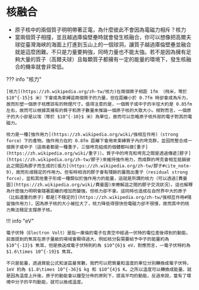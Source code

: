 # 核融合

- 原子核中的兩個質子明明帶著正電，為什麼彼此不會因為電磁力相斥？核力
- 當兩個質子相撞，並且越過庫倫壁壘時就會發生核融合，你可以想像把高爾夫球從臺灣海峽的海面上打進到玉山上的一個球洞，讓質子越過庫倫壁壘並融合就是這麼困難。不只是力量要夠強，同時力量也不能太強。若不是因為擁有足夠大量的質子（高爾夫球）且每顆質子都擁有一定的能量的環境下，發生核融合的機率就會非常低。

??? info "核力"

    [核力](https://zh.wikipedia.org/zh-tw/核力)在兩個質子相距 1fm （飛米，等於 $10^{-15}$ 米）下會成為束縛這兩個質子的力量，但在距離小於 0.7fm 時卻會成為斥力，故而形塑一個原子核應該有的物理尺寸。值得注意的是，一個質子或中子的半徑大約是 0.85fm 左右，故而可以根據其擁有的質子和原子數量來推論一個原子核的大致大小。相對而言，一個原子的大小卻是以埃（等於 $10^{-10}$ 米）為單位，故而可以忽略原子核外部的電子對其的電磁力。

    核力是一種[強作用力](https://zh.wikipedia.org/wiki/强相互作用)（strong force）下的產物。強作用力在約 0.8fm 距離下會用來束縛質子內的垮克群，並因而整合成一個質子或中子（這兩者都是一種重子，三個垮克組成的個體都叫做[重子](https://zh.wikipedia.org/wiki/重子)）。質子中的垮克和垮克之間是透過傳遞[膠子](https://zh.wikipedia.org/zh-tw/膠子)來維持強作用力，而成群的垮克會相互抵銷彼此之間因為膠子而生成的[張力](https://zh.wikipedia.org/zh-tw/膠子#cite_note-9)，故而形成穩定的作用力。但有時相消的膠子會有殘餘的量跑出重子（residual strong force），並和其他重子形成一種類似於強作用力的能量，這就是所謂的核力（可以透過[費曼圖](https://zh.wikipedia.org/wiki/費曼圖)來暸解這之間的膠子交流狀況）。這也解釋為什麼強力明明會隨著距離的增加而變強，但核力卻不會。這同時也造成在自然界中大的原子（比鉛還重的原子）都是[不穩定的](https://zh.wikipedia.org/zh-tw/强相互作用#殘留強作用力)，因為原子核的大小被拉大了，核力降低得很快但電磁力卻不很慢，故而其中的核力無法穩定支撐原子核。

!!! info "eV"

    電子伏特（Electron Volt）是指一庫倫的電子在真空中經過一伏特的電位差後得到的動能。前面提到的焦耳在原子量級的場域會顯得過大，例如核分裂需要給予中子的能量約為 $10^{-13}$ 焦耳，但是換送成電子伏特則約為 $10^{6}$ eV，對應而言，一電子伏特約為 $1.6\times 10^{-19}$ 焦耳。

    不只是能量，透過質能公式和波茲曼常數，我們可以把質量和溫度的單位分別轉換成電子伏特，1eV 約為 $1.8\times 10^{-36}$ kg 和 $10^{4}$ K。之所以溫度可以轉換成能量，就是因為溫度上升後，原子的動能會以鐘型分佈的原則下，提高平均的動能，反過來說，當有了環境中分子的平均動能，就可以換成溫度。
